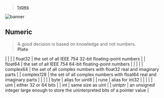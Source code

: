 > [types](./)

![banner](/go/photos/banner.png)

## Numeric

> A good decision is based on knowledge and not numbers.  
> **Plato**

| | |
| float32 | the set of all IEEE 754 32-bit floating-point numbers |
| float64 | the set of all IEEE 754 64-bit floating-point numbers |
| | |
| complex64 | the set of all complex numbers with float32 real and imaginary parts |
| complex128 | the set of all complex numbers with float64 real and imaginary parts |
| | |
| byte | alias for uint8 |
| rune | alias for int32 |
| | |
| uint | either 32 or 64 bits |
| int | same size as uint |
| uintptr | an unsigned integer large enough to store the uninterpreted bits of a pointer value |

